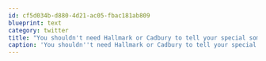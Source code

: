```yaml
---
id: cf5d034b-d880-4d21-ac05-fbac181ab809
blueprint: text
category: twitter
title: "You shouldn't need Hallmark or Cadbury to tell your special someone that they're appreciated. Spend time, not money #VDay"
caption: 'You shouldn''t need Hallmark or Cadbury to tell your special someone that they''re appreciated. Spend time, not money <span class="hashtag hashtag_local">#<a href="http://tweettemp.darylchymko.ca/?tag=vday">VDay</a>'
---
```

